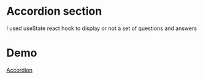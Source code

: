 # Accordion section  
I used useState react hook to display or not a set of questions and answers 
# Demo 
[Accordion](https://fedilayoub.github.io/accordion)
